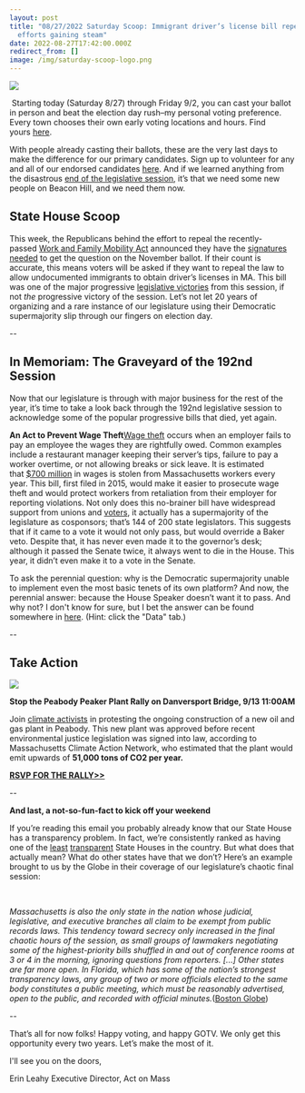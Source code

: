```yaml
---
layout: post
title: "08/27/2022 Saturday Scoop: Immigrant driver’s license bill repeal
  efforts gaining steam"
date: 2022-08-27T17:42:00.000Z
redirect_from: []
image: /img/saturday-scoop-logo.png
---
```

![](https://nvlupin.blob.core.windows.net/images/van/EA/EA007/1/90151/images/Saturday%20Scoop.png)

 Starting today (Saturday 8/27) through Friday 9/2, you can cast your ballot in person and beat the election day rush–my personal voting preference. Every town chooses their own early voting locations and hours. Find yours [here](https://click.everyaction.com/k/49840670/363679326/820853487?utm_medium=&nvep=ew0KICAiVGVuYW50VXJpIjogIm5ncHZhbjovL3Zhbi9FQS9FQTAwNy8xLzkwMTUxIiwNCiAgIkRpc3RyaWJ1dGlvblVuaXF1ZUlkIjogImE1OTY2YTJhLTNkMjYtZWQxMS1iZDZlLTI4MTg3OGI5MTRlNyIsDQogICJFbWFpbEFkZHJlc3MiOiAibmF0YWxpZWFzaXRpbWJheUBnbWFpbC5jb20iDQp9&hmac=gYs9mr8qUJV6gHmkqCRSWE1wIg1QF8yanrpAqUI_kNc=&emci=280985ed-3626-ed11-bd6e-281878b914e7&emdi=a5966a2a-3d26-ed11-bd6e-281878b914e7&ceid=24441477).

With people already casting their ballots, these are the very last days to make the difference for our primary candidates. Sign up to volunteer for any and all of our endorsed candidates [here](https://click.everyaction.com/k/49840671/363679327/-1345219737?utm_medium=&nvep=ew0KICAiVGVuYW50VXJpIjogIm5ncHZhbjovL3Zhbi9FQS9FQTAwNy8xLzkwMTUxIiwNCiAgIkRpc3RyaWJ1dGlvblVuaXF1ZUlkIjogImE1OTY2YTJhLTNkMjYtZWQxMS1iZDZlLTI4MTg3OGI5MTRlNyIsDQogICJFbWFpbEFkZHJlc3MiOiAibmF0YWxpZWFzaXRpbWJheUBnbWFpbC5jb20iDQp9&hmac=gYs9mr8qUJV6gHmkqCRSWE1wIg1QF8yanrpAqUI_kNc=&emci=280985ed-3626-ed11-bd6e-281878b914e7&emdi=a5966a2a-3d26-ed11-bd6e-281878b914e7&ceid=24441477). And if we learned anything from the disastrous [end of the legislative session](https://click.everyaction.com/k/49840672/363679328/-1436440577?utm_medium=&nvep=ew0KICAiVGVuYW50VXJpIjogIm5ncHZhbjovL3Zhbi9FQS9FQTAwNy8xLzkwMTUxIiwNCiAgIkRpc3RyaWJ1dGlvblVuaXF1ZUlkIjogImE1OTY2YTJhLTNkMjYtZWQxMS1iZDZlLTI4MTg3OGI5MTRlNyIsDQogICJFbWFpbEFkZHJlc3MiOiAibmF0YWxpZWFzaXRpbWJheUBnbWFpbC5jb20iDQp9&hmac=gYs9mr8qUJV6gHmkqCRSWE1wIg1QF8yanrpAqUI_kNc=&emci=280985ed-3626-ed11-bd6e-281878b914e7&emdi=a5966a2a-3d26-ed11-bd6e-281878b914e7&ceid=24441477), it’s that we need some new people on Beacon Hill, and we need them now.

## **State House Scoop**

This week, the Republicans behind the effort to repeal the recently-passed [Work and Family Mobility Act](https://click.everyaction.com/k/49840673/363679329/928995709?utm_medium=&nvep=ew0KICAiVGVuYW50VXJpIjogIm5ncHZhbjovL3Zhbi9FQS9FQTAwNy8xLzkwMTUxIiwNCiAgIkRpc3RyaWJ1dGlvblVuaXF1ZUlkIjogImE1OTY2YTJhLTNkMjYtZWQxMS1iZDZlLTI4MTg3OGI5MTRlNyIsDQogICJFbWFpbEFkZHJlc3MiOiAibmF0YWxpZWFzaXRpbWJheUBnbWFpbC5jb20iDQp9&hmac=gYs9mr8qUJV6gHmkqCRSWE1wIg1QF8yanrpAqUI_kNc=&emci=280985ed-3626-ed11-bd6e-281878b914e7&emdi=a5966a2a-3d26-ed11-bd6e-281878b914e7&ceid=24441477) announced they have the [signatures needed](https://click.everyaction.com/k/49840674/363679330/-1388553958?utm_medium=&nvep=ew0KICAiVGVuYW50VXJpIjogIm5ncHZhbjovL3Zhbi9FQS9FQTAwNy8xLzkwMTUxIiwNCiAgIkRpc3RyaWJ1dGlvblVuaXF1ZUlkIjogImE1OTY2YTJhLTNkMjYtZWQxMS1iZDZlLTI4MTg3OGI5MTRlNyIsDQogICJFbWFpbEFkZHJlc3MiOiAibmF0YWxpZWFzaXRpbWJheUBnbWFpbC5jb20iDQp9&hmac=gYs9mr8qUJV6gHmkqCRSWE1wIg1QF8yanrpAqUI_kNc=&emci=280985ed-3626-ed11-bd6e-281878b914e7&emdi=a5966a2a-3d26-ed11-bd6e-281878b914e7&ceid=24441477) to get the question on the November ballot. If their count is accurate, this means voters will be asked if they want to repeal the law to allow undocumented immigrants to obtain driver’s licenses in MA. This bill was one of the major progressive [legislative victories](https://click.everyaction.com/k/49840675/363679331/-1425494860?utm_medium=&nvep=ew0KICAiVGVuYW50VXJpIjogIm5ncHZhbjovL3Zhbi9FQS9FQTAwNy8xLzkwMTUxIiwNCiAgIkRpc3RyaWJ1dGlvblVuaXF1ZUlkIjogImE1OTY2YTJhLTNkMjYtZWQxMS1iZDZlLTI4MTg3OGI5MTRlNyIsDQogICJFbWFpbEFkZHJlc3MiOiAibmF0YWxpZWFzaXRpbWJheUBnbWFpbC5jb20iDQp9&hmac=gYs9mr8qUJV6gHmkqCRSWE1wIg1QF8yanrpAqUI_kNc=&emci=280985ed-3626-ed11-bd6e-281878b914e7&emdi=a5966a2a-3d26-ed11-bd6e-281878b914e7&ceid=24441477) from this session, if not *the* progressive victory of the session. Let’s not let 20 years of organizing and a rare instance of our legislature using their Democratic supermajority slip through our fingers on election day.

\--

## **In Memoriam: The Graveyard of the 192nd Session**

Now that our legislature is through with major business for the rest of the year, it’s time to take a look back through the 192nd legislative session to acknowledge some of the popular progressive bills that died, yet again.

**An Act to Prevent Wage Theft**[](https://click.everyaction.com/k/49840676/363679332/-1684436765?utm_medium=&nvep=ew0KICAiVGVuYW50VXJpIjogIm5ncHZhbjovL3Zhbi9FQS9FQTAwNy8xLzkwMTUxIiwNCiAgIkRpc3RyaWJ1dGlvblVuaXF1ZUlkIjogImE1OTY2YTJhLTNkMjYtZWQxMS1iZDZlLTI4MTg3OGI5MTRlNyIsDQogICJFbWFpbEFkZHJlc3MiOiAibmF0YWxpZWFzaXRpbWJheUBnbWFpbC5jb20iDQp9&hmac=gYs9mr8qUJV6gHmkqCRSWE1wIg1QF8yanrpAqUI_kNc=&emci=280985ed-3626-ed11-bd6e-281878b914e7&emdi=a5966a2a-3d26-ed11-bd6e-281878b914e7&ceid=24441477)[Wage theft](https://click.everyaction.com/k/49840677/363679333/-1684436765?utm_medium=&nvep=ew0KICAiVGVuYW50VXJpIjogIm5ncHZhbjovL3Zhbi9FQS9FQTAwNy8xLzkwMTUxIiwNCiAgIkRpc3RyaWJ1dGlvblVuaXF1ZUlkIjogImE1OTY2YTJhLTNkMjYtZWQxMS1iZDZlLTI4MTg3OGI5MTRlNyIsDQogICJFbWFpbEFkZHJlc3MiOiAibmF0YWxpZWFzaXRpbWJheUBnbWFpbC5jb20iDQp9&hmac=gYs9mr8qUJV6gHmkqCRSWE1wIg1QF8yanrpAqUI_kNc=&emci=280985ed-3626-ed11-bd6e-281878b914e7&emdi=a5966a2a-3d26-ed11-bd6e-281878b914e7&ceid=24441477) occurs when an employer fails to pay an employee the wages they are rightfully owed. Common examples include a restaurant manager keeping their server’s tips, failure to pay a worker overtime, or not allowing breaks or sick leave. It is estimated that [$700 million](https://click.everyaction.com/k/49840678/363679334/-1619981518?utm_medium=&nvep=ew0KICAiVGVuYW50VXJpIjogIm5ncHZhbjovL3Zhbi9FQS9FQTAwNy8xLzkwMTUxIiwNCiAgIkRpc3RyaWJ1dGlvblVuaXF1ZUlkIjogImE1OTY2YTJhLTNkMjYtZWQxMS1iZDZlLTI4MTg3OGI5MTRlNyIsDQogICJFbWFpbEFkZHJlc3MiOiAibmF0YWxpZWFzaXRpbWJheUBnbWFpbC5jb20iDQp9&hmac=gYs9mr8qUJV6gHmkqCRSWE1wIg1QF8yanrpAqUI_kNc=&emci=280985ed-3626-ed11-bd6e-281878b914e7&emdi=a5966a2a-3d26-ed11-bd6e-281878b914e7&ceid=24441477) in wages is stolen from Massachusetts workers every year. This bill, first filed in 2015, would make it easier to prosecute wage theft and would protect workers from retaliation from their employer for reporting violations. Not only does this no-brainer bill have widespread support from unions and [voters](https://click.everyaction.com/k/49840679/363679335/-1845292766?utm_medium=&nvep=ew0KICAiVGVuYW50VXJpIjogIm5ncHZhbjovL3Zhbi9FQS9FQTAwNy8xLzkwMTUxIiwNCiAgIkRpc3RyaWJ1dGlvblVuaXF1ZUlkIjogImE1OTY2YTJhLTNkMjYtZWQxMS1iZDZlLTI4MTg3OGI5MTRlNyIsDQogICJFbWFpbEFkZHJlc3MiOiAibmF0YWxpZWFzaXRpbWJheUBnbWFpbC5jb20iDQp9&hmac=gYs9mr8qUJV6gHmkqCRSWE1wIg1QF8yanrpAqUI_kNc=&emci=280985ed-3626-ed11-bd6e-281878b914e7&emdi=a5966a2a-3d26-ed11-bd6e-281878b914e7&ceid=24441477), it actually has a supermajority of the legislature as cosponsors; that’s 144 of 200 state legislators. This suggests that if it came to a vote it would not only pass, but would override a Baker veto. Despite that, it has never even made it to the governor’s desk; although it passed the Senate twice, it always went to die in the House. This year, it didn’t even make it to a vote in the Senate.  

To ask the perennial question: why is the Democratic supermajority unable to implement even the most basic tenets of its own platform? And now, the perennial answer: because the House Speaker doesn’t want it to pass. And why not? I don't know for sure, but I bet the answer can be found somewhere in [here](https://click.everyaction.com/k/49840680/363679336/-1894104832?q=12122&utm_medium=&nvep=ew0KICAiVGVuYW50VXJpIjogIm5ncHZhbjovL3Zhbi9FQS9FQTAwNy8xLzkwMTUxIiwNCiAgIkRpc3RyaWJ1dGlvblVuaXF1ZUlkIjogImE1OTY2YTJhLTNkMjYtZWQxMS1iZDZlLTI4MTg3OGI5MTRlNyIsDQogICJFbWFpbEFkZHJlc3MiOiAibmF0YWxpZWFzaXRpbWJheUBnbWFpbC5jb20iDQp9&hmac=gYs9mr8qUJV6gHmkqCRSWE1wIg1QF8yanrpAqUI_kNc=&emci=280985ed-3626-ed11-bd6e-281878b914e7&emdi=a5966a2a-3d26-ed11-bd6e-281878b914e7&ceid=24441477). (Hint: click the "Data" tab.)

\--

## **Take Action**

![](/img/unnamed.png)

**Stop the Peabody Peaker Plant Rally on Danversport Bridge, 9/13 11:00AM**

Join [climate activists](https://click.everyaction.com/k/49840681/363679337/335728305?utm_medium=&nvep=ew0KICAiVGVuYW50VXJpIjogIm5ncHZhbjovL3Zhbi9FQS9FQTAwNy8xLzkwMTUxIiwNCiAgIkRpc3RyaWJ1dGlvblVuaXF1ZUlkIjogImE1OTY2YTJhLTNkMjYtZWQxMS1iZDZlLTI4MTg3OGI5MTRlNyIsDQogICJFbWFpbEFkZHJlc3MiOiAibmF0YWxpZWFzaXRpbWJheUBnbWFpbC5jb20iDQp9&hmac=gYs9mr8qUJV6gHmkqCRSWE1wIg1QF8yanrpAqUI_kNc=&emci=280985ed-3626-ed11-bd6e-281878b914e7&emdi=a5966a2a-3d26-ed11-bd6e-281878b914e7&ceid=24441477) in protesting the ongoing construction of a new oil and gas plant in Peabody. This new plant was approved before recent environmental justice legislation was signed into law, according to Massachusetts Climate Action Network, who estimated that the plant would emit upwards of **51,000 tons of CO2 per year.**

**[RSVP FOR THE RALLY>>](https://click.everyaction.com/k/49840682/363679338/-401377043?utm_medium=&nvep=ew0KICAiVGVuYW50VXJpIjogIm5ncHZhbjovL3Zhbi9FQS9FQTAwNy8xLzkwMTUxIiwNCiAgIkRpc3RyaWJ1dGlvblVuaXF1ZUlkIjogImE1OTY2YTJhLTNkMjYtZWQxMS1iZDZlLTI4MTg3OGI5MTRlNyIsDQogICJFbWFpbEFkZHJlc3MiOiAibmF0YWxpZWFzaXRpbWJheUBnbWFpbC5jb20iDQp9&hmac=gYs9mr8qUJV6gHmkqCRSWE1wIg1QF8yanrpAqUI_kNc=&emci=280985ed-3626-ed11-bd6e-281878b914e7&emdi=a5966a2a-3d26-ed11-bd6e-281878b914e7&ceid=24441477)**

\--

**And last, a not-so-fun-fact to kick off your weekend**

If you’re reading this email you probably already know that our State House has a transparency problem. In fact, we’re consistently ranked as having one of the [least](https://click.everyaction.com/k/49840683/363679339/-203706084?utm_medium=&nvep=ew0KICAiVGVuYW50VXJpIjogIm5ncHZhbjovL3Zhbi9FQS9FQTAwNy8xLzkwMTUxIiwNCiAgIkRpc3RyaWJ1dGlvblVuaXF1ZUlkIjogImE1OTY2YTJhLTNkMjYtZWQxMS1iZDZlLTI4MTg3OGI5MTRlNyIsDQogICJFbWFpbEFkZHJlc3MiOiAibmF0YWxpZWFzaXRpbWJheUBnbWFpbC5jb20iDQp9&hmac=gYs9mr8qUJV6gHmkqCRSWE1wIg1QF8yanrpAqUI_kNc=&emci=280985ed-3626-ed11-bd6e-281878b914e7&emdi=a5966a2a-3d26-ed11-bd6e-281878b914e7&ceid=24441477) [transparent](https://click.everyaction.com/k/49840684/363679340/2130121104?utm_medium=&nvep=ew0KICAiVGVuYW50VXJpIjogIm5ncHZhbjovL3Zhbi9FQS9FQTAwNy8xLzkwMTUxIiwNCiAgIkRpc3RyaWJ1dGlvblVuaXF1ZUlkIjogImE1OTY2YTJhLTNkMjYtZWQxMS1iZDZlLTI4MTg3OGI5MTRlNyIsDQogICJFbWFpbEFkZHJlc3MiOiAibmF0YWxpZWFzaXRpbWJheUBnbWFpbC5jb20iDQp9&hmac=gYs9mr8qUJV6gHmkqCRSWE1wIg1QF8yanrpAqUI_kNc=&emci=280985ed-3626-ed11-bd6e-281878b914e7&emdi=a5966a2a-3d26-ed11-bd6e-281878b914e7&ceid=24441477) State Houses in the country. But what does that actually mean? What do other states have that we don’t? Here’s an example brought to us by the Globe in their coverage of our legislature’s chaotic final session:

 

*Massachusetts is also the only state in the nation whose judicial, legislative, and executive branches all claim to be exempt from public records laws. This tendency toward secrecy only increased in the final chaotic hours of the session, as small groups of lawmakers negotiating some of the highest-priority bills shuffled in and out of conference rooms at 3 or 4 in the morning, ignoring questions from reporters. \[...] Other states are far more open. In Florida, which has some of the nation’s strongest transparency laws, any group of two or more officials elected to the same body constitutes a public meeting, which must be reasonably advertised, open to the public, and recorded with official minutes.*([Boston Globe](https://click.everyaction.com/k/49840685/363679341/-1436440577?utm_medium=&nvep=ew0KICAiVGVuYW50VXJpIjogIm5ncHZhbjovL3Zhbi9FQS9FQTAwNy8xLzkwMTUxIiwNCiAgIkRpc3RyaWJ1dGlvblVuaXF1ZUlkIjogImE1OTY2YTJhLTNkMjYtZWQxMS1iZDZlLTI4MTg3OGI5MTRlNyIsDQogICJFbWFpbEFkZHJlc3MiOiAibmF0YWxpZWFzaXRpbWJheUBnbWFpbC5jb20iDQp9&hmac=gYs9mr8qUJV6gHmkqCRSWE1wIg1QF8yanrpAqUI_kNc=&emci=280985ed-3626-ed11-bd6e-281878b914e7&emdi=a5966a2a-3d26-ed11-bd6e-281878b914e7&ceid=24441477))

\--

That’s all for now folks! Happy voting, and happy GOTV. We only get this opportunity every two years. Let’s make the most of it.

I'll see you on the doors,

Erin Leahy Executive Director, Act on Mass